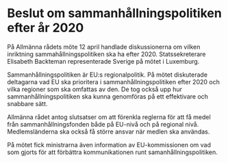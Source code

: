 # Beslut om sammanhållningspolitiken efter år 2020

På Allmänna rådets möte 12 april handlade diskussionerna om vilken inriktning sammahållningspolitiken ska ha efter 2020\. Statssekreterare Elisabeth Backteman representerade Sverige på mötet i Luxemburg.


Sammanhållningspolitiken är EU:s regionalpolitik. På mötet diskuterade deltagarna vad EU ska prioritera i sammanhållningspolitiken efter 2020 och vilka regioner som ska omfattas av den. De tog också upp hur sammanhållningspolitiken ska kunna genomföras på ett effektivare och snabbare sätt.

Allmänna rådet antog slutsatser om att förenkla reglerna för att få medel från sammanhållningsfonden både på EU\-nivå och på regional nivå. Medlemsländerna ska också få större ansvar när medlen ska användas.

På mötet fick ministrarna även information av EU\-kommissionen om vad som gjorts för att förbättra kommunikationen runt samanhållningspolitiken.
